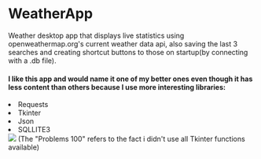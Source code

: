 # WeatherApp
Weather desktop app that displays live statistics using openweathermap.org's current weather data api, also saving the last 3 searches and creating shortcut buttons to those on startup(by connecting with a .db file).
<h4>I like this app and would name it one of my better ones even though it has less content than others because I use more interesting libraries:</h4>
<li>Requests
<li>Tkinter
<li>Json
<li>SQLLITE3<br>
<img src="https://i.imgur.com/aYEhT9l.png">
(The "Problems 100" refers to the fact i didn't use all Tkinter functions available)
